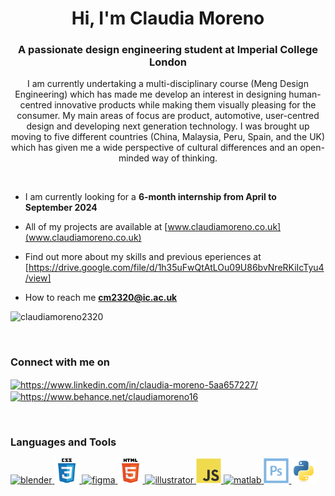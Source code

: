 <h1 align="center">Hi, I'm Claudia Moreno</h1>
<h3 align="center">A passionate design engineering student at Imperial College London</h3>
<p align="center">I am currently undertaking a multi-disciplinary course (Meng Design Engineering) which has made me develop an interest in designing human-centred innovative products while making them visually pleasing for the consumer. My main areas of focus are product, automotive, user-centred design and developing next generation technology. I was brought up moving to five different countries (China, Malaysia, Peru, Spain, and the UK) which has given me a wide perspective of cultural differences and an open-minded way of thinking.</p>

<br>

- I am currently looking for a **6-month internship from April to September 2024**
  
- All of my projects are available at [www.claudiamoreno.co.uk](www.claudiamoreno.co.uk)

- Find out more about my skills and previous eperiences at [https://drive.google.com/file/d/1h35uFwQtAtLOu09U86bvNreRKiIcTyu4/view]

- How to reach me **cm2320@ic.ac.uk**
<p align="left"> <img src="https://komarev.com/ghpvc/?username=claudiamoreno2320&label=Profile%20views&color=0e75b6&style=flat" alt="claudiamoreno2320" /> </p>

<br>

<h3 align="left">Connect with me on</h3>
<p align="left">
<a href="https://linkedin.com/in/https://www.linkedin.com/in/claudia-moreno-5aa657227/" target="blank"><img align="center" src="https://raw.githubusercontent.com/rahuldkjain/github-profile-readme-generator/master/src/images/icons/Social/linked-in-alt.svg" alt="https://www.linkedin.com/in/claudia-moreno-5aa657227/" height="30" width="40" /></a>
<a href="https://www.behance.net/https://www.behance.net/claudiamoreno16" target="blank"><img align="center" src="https://raw.githubusercontent.com/rahuldkjain/github-profile-readme-generator/master/src/images/icons/Social/behance.svg" alt="https://www.behance.net/claudiamoreno16" height="30" width="40" /></a>
</p>

<br>

<h3 align="left">Languages and Tools</h3>
<p align="left"> <a href="https://www.blender.org/" target="_blank" rel="noreferrer"> <img src="https://download.blender.org/branding/community/blender_community_badge_white.svg" alt="blender" width="40" height="40"/> </a> <a href="https://www.w3schools.com/css/" target="_blank" rel="noreferrer"> <img src="https://raw.githubusercontent.com/devicons/devicon/master/icons/css3/css3-original-wordmark.svg" alt="css3" width="40" height="40"/> </a> <a href="https://www.figma.com/" target="_blank" rel="noreferrer"> <img src="https://www.vectorlogo.zone/logos/figma/figma-icon.svg" alt="figma" width="40" height="40"/> </a> <a href="https://www.w3.org/html/" target="_blank" rel="noreferrer"> <img src="https://raw.githubusercontent.com/devicons/devicon/master/icons/html5/html5-original-wordmark.svg" alt="html5" width="40" height="40"/> </a> <a href="https://www.adobe.com/in/products/illustrator.html" target="_blank" rel="noreferrer"> <img src="https://www.vectorlogo.zone/logos/adobe_illustrator/adobe_illustrator-icon.svg" alt="illustrator" width="40" height="40"/> </a> <a href="https://developer.mozilla.org/en-US/docs/Web/JavaScript" target="_blank" rel="noreferrer"> <img src="https://raw.githubusercontent.com/devicons/devicon/master/icons/javascript/javascript-original.svg" alt="javascript" width="40" height="40"/> </a> <a href="https://www.mathworks.com/" target="_blank" rel="noreferrer"> <img src="https://upload.wikimedia.org/wikipedia/commons/2/21/Matlab_Logo.png" alt="matlab" width="40" height="40"/> </a> <a href="https://www.photoshop.com/en" target="_blank" rel="noreferrer"> <img src="https://raw.githubusercontent.com/devicons/devicon/master/icons/photoshop/photoshop-line.svg" alt="photoshop" width="40" height="40"/> </a> <a href="https://www.python.org" target="_blank" rel="noreferrer"> <img src="https://raw.githubusercontent.com/devicons/devicon/master/icons/python/python-original.svg" alt="python" width="40" height="40"/> </a> </p>

